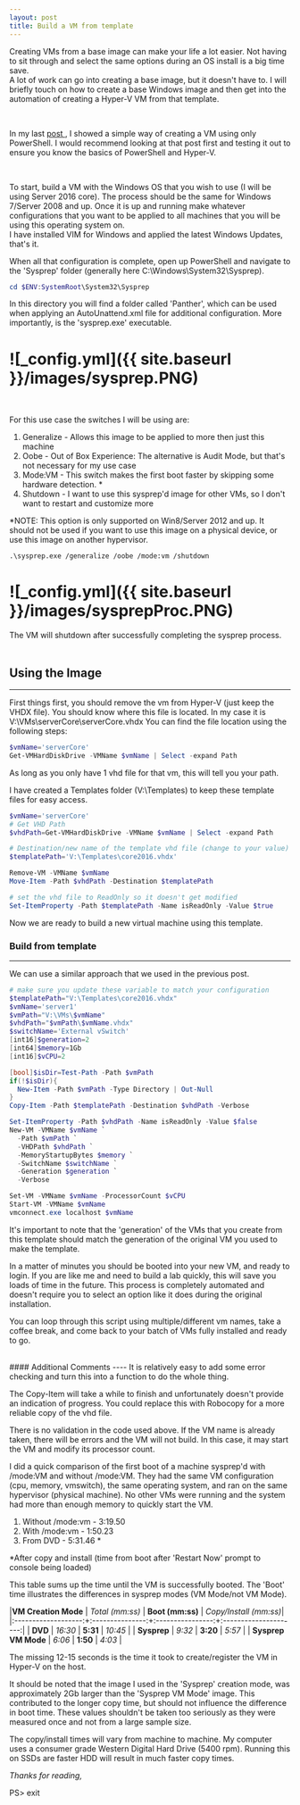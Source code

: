 ```yaml
---
layout: post
title: Build a VM from template
---
```


Creating VMs from a base image can make your life a lot easier.  Not having to sit through and select the same options during an OS install is a big time save.  
A lot of work can go into creating a base image, but it doesn't have to.  I will briefly touch on how to create a base Windows image and then get into the automation of creating a Hyper-V VM from that template.


<br>

In my last [post ](http://codeandkeep.com/Build-VM-With-PowerShell/), I showed a simple way of creating a VM using only PowerShell.
I would recommend looking at that post first and testing it out to ensure you know the basics of PowerShell and Hyper-V.

<br>

To start, build a VM with the Windows OS that you wish to use (I will be using Server 2016 core).  The process should be the same for Windows 7/Server 2008 and up. 
Once it is up and running make whatever configurations that you want to be applied to all machines that you will be using this operating system on.  
I have installed VIM for Windows and applied the latest Windows Updates, that's it.

When all that configuration is complete, open up PowerShell and navigate to the 'Sysprep' folder (generally here C:\Windows\System32\Sysprep).

```powershell
cd $ENV:SystemRoot\System32\Sysprep
```

In this directory you will find a folder called 'Panther', which can be used when applying an AutoUnattend.xml file for additional configuration.  More importantly, is the 'sysprep.exe' executable.

# ![_config.yml]({{ site.baseurl }}/images/sysprep.PNG)

<br>

For this use case the switches I will be using are:
1. Generalize - Allows this image to be applied to more then just this machine
2. Oobe - Out of Box Experience: The alternative is Audit Mode, but that's not necessary for my use case
3. Mode:VM - This switch makes the first boot faster by skipping some hardware detection. \* 
4. Shutdown - I want to use this sysprep'd image for other VMs, so I don't want to restart and customize more

\*NOTE: This option is only supported on Win8/Server 2012 and up.  It should not be used if you want to use this image on a physical device, or use this image on another hypervisor.

```
.\sysprep.exe /generalize /oobe /mode:vm /shutdown
```

# ![_config.yml]({{ site.baseurl }}/images/sysprepProc.PNG)

The VM will shutdown after successfully completing the sysprep process.
<br>
<br>

## Using the Image
----

First things first, you should remove the vm from Hyper-V (just keep the VHDX file).
You should know where this file is located.  In my case it is V:\VMs\serverCore\serverCore.vhdx
You can find the file location using the following steps:
```powershell
$vmName='serverCore'
Get-VMHardDiskDrive -VMName $vmName | Select -expand Path
```
As long as you only have 1 vhd file for that vm, this will tell you your path.

I have created a Templates folder (V:\Templates) to keep these template files for easy access.

```powershell
$vmName='serverCore'
# Get VHD Path
$vhdPath=Get-VMHardDiskDrive -VMName $vmName | Select -expand Path

# Destination/new name of the template vhd file (change to your value)
$templatePath='V:\Templates\core2016.vhdx'

Remove-VM -VMName $vmName
Move-Item -Path $vhdPath -Destination $templatePath

# set the vhd file to ReadOnly so it doesn't get modified
Set-ItemProperty -Path $templatePath -Name isReadOnly -Value $true
```
Now we are ready to build a new virtual machine using this template.
<br>

### Build from template
----

We can use a similar approach that we used in the previous post.

```powershell
# make sure you update these variable to match your configuration
$templatePath="V:\Templates\core2016.vhdx"
$vmName='server1'
$vmPath="V:\VMs\$vmName"
$vhdPath="$vmPath\$vmName.vhdx"
$switchName='External vSwitch'
[int16]$generation=2
[int64]$memory=1Gb
[int16]$vCPU=2

[bool]$isDir=Test-Path -Path $vmPath
if(!$isDir){
  New-Item -Path $vmPath -Type Directory | Out-Null
}
Copy-Item -Path $templatePath -Destination $vhdPath -Verbose

Set-ItemProperty -Path $vhdPath -Name isReadOnly -Value $false
New-VM -VMName $vmName `
  -Path $vmPath `
  -VHDPath $vhdPath `
  -MemoryStartupBytes $memory `
  -SwitchName $switchName `
  -Generation $generation `
  -Verbose

Set-VM -VMName $vmName -ProcessorCount $vCPU 
Start-VM -VMName $vmName
vmconnect.exe localhost $vmName
```
It's important to note that the 'generation' of the VMs that you create from this template should match the generation of the original VM you used to make the template.

In a matter of minutes you should be booted into your new VM, and ready to login.
If you are like me and need to build a lab quickly, this will save you loads of time in the future.
This process is completely automated and doesn't require you to select an option like it does during the original installation.

You can loop through this script using multiple/different vm names, take a coffee break, and come back to your batch of VMs fully installed and ready to go.

<br>
#### Additional Comments
----
It is relatively easy to add some error checking and turn this into a function to do the whole thing.

The Copy-Item will take a while to finish and unfortunately doesn't provide an indication of progress. You could replace this with Robocopy for a more reliable copy of the vhd file.

There is no validation in the code used above.  If the VM name is already taken, there will be errors and the VM will not build. In this case, it may start the VM and modify its processor count.

I did a quick comparison of the first boot of a machine sysprep'd with /mode:VM and without /mode:VM.
They had the same VM configuration (cpu, memory, vmswitch), the same operating system, and ran on the same hypervisor (physical machine).  No other VMs were running and the system had more than enough memory to quickly start the VM.
1. Without /mode:vm -  3:19.50
2. With /mode:vm -  1:50.23
3. From DVD - 5:31.46 \*

\*After copy and install (time from boot after 'Restart Now' prompt to console being loaded)

This table sums up the time until the VM is successfully booted.  The 'Boot' time illustrates the differences in sysprep modes (VM Mode/not VM Mode).

|**VM Creation Mode** | *Total (mm:ss)* | **Boot (mm:ss)** | *Copy/Install (mm:ss)*|
|:-------------------:+:---------------:+:----------------:+:---------------------:|
| **DVD**             |      *16:30*    |     **5:31**     |        *10:45*        |
| **Sysprep**         |       *9:32*    |     **3:20**     |         *5:57*        |
| **Sysprep VM Mode** |       *6:06*    |     **1:50**     |         *4:03*        |

The missing 12-15 seconds is the time it took to create/register the VM in Hyper-V on the host.

It should be noted that the image I used in the 'Sysprep' creation mode, was approximately 2Gb larger than the 'Sysprep VM Mode' image.  This contributed to the longer copy time, but should not influence the difference in boot time.
These values shouldn't be taken too seriously as they were measured once and not from a large sample size.

The copy/install times will vary from machine to machine.  My computer uses a consumer grade Western Digital Hard Drive (5400 rpm).  Running this on SSDs are faster HDD will result in much faster copy times.
<br>

*Thanks for reading,*

PS> exit
